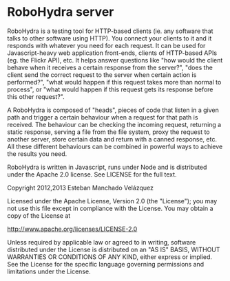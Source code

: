 RoboHydra server
================

RoboHydra is a testing tool for HTTP-based clients (ie. any software
that talks to other software using HTTP). You connect your clients to
it and it responds with whatever you need for each request.  It can be
used for Javascript-heavy web application front-ends, clients of
HTTP-based APIs (eg. the Flickr API), etc. It helps answer questions
like "how would the client behave when it receives a certain response
from the server?", "does the client send the correct request to the
server when certain action is performed?", "what would happen if this
request takes more than normal to process", or "what would happen if
this request gets its response before this other request?".

A RoboHydra is composed of "heads", pieces of code that listen in a
given path and trigger a certain behaviour when a request for that
path is received. The behaviour can be checking the incoming request,
returning a static response, serving a file from the file system,
proxy the request to another server, store certain data and return
with a canned response, etc. All these different behaviours can be
combined in powerful ways to achieve the results you need.

RoboHydra is written in Javascript, runs under Node and is distributed
under the Apache 2.0 license. See LICENSE for the full text.


Copyright 2012,2013 Esteban Manchado Velázquez

   Licensed under the Apache License, Version 2.0 (the "License");
   you may not use this file except in compliance with the License.
   You may obtain a copy of the License at

   http://www.apache.org/licenses/LICENSE-2.0

   Unless required by applicable law or agreed to in writing, software
   distributed under the License is distributed on an "AS IS" BASIS,
   WITHOUT WARRANTIES OR CONDITIONS OF ANY KIND, either express or implied.
   See the License for the specific language governing permissions and
   limitations under the License.
